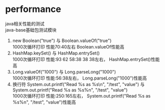 # performance
java相关性能的测试<br />
java-base基础包测试模块<br />
1. new Boolean("true") 与 Boolean.valueOf("true")<br />
1000次循环打印 性能70:40左右 Boolean.valueOf性能高<br />
2. HashMap.keySet() 与 HashMap.entrySet()<br />
1000次循环打印 性能:93   62    58:38  38   38左右， HashMap.entrySet()性能高<br />
3. Long.valueOf("1000") 与 Long.parseLong("1000")<br />
1000次循环打印 性能:56:38左右， Long.parseLong("1000")性能高<br />
4. 换行符 System.out.printf("Read %s as %s\n", "/test", "value") 与  System.out.printf("Read %s as %s%n", "/test", "value")<br />
1000次循环打印 性能:250:165左右， System.out.printf("Read %s as %s%n", "/test", "value")性能高<br />
